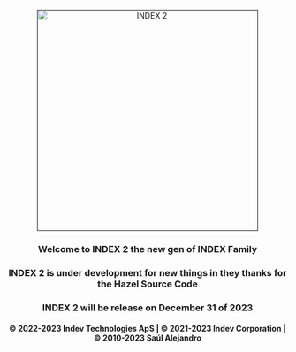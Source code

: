 <p align="center">
  <a href="">
    <img src="https://github.com/INDEV-Technologies/INDEX/assets/126918321/6ce46802-adac-4a3d-9c94-b97dba722723" width="400" alt="INDEX 2">
  </a>
</p>

<h3 align="center">Welcome to INDEX 2 the new gen of INDEX Family</h3>
<h3 align="center">INDEX 2 is under development for new things in they thanks for the Hazel Source Code</h3>
<h3 align="center">INDEX 2 will be release on December 31 of 2023</h3>

<h4 align="center">© 2022-2023 Indev Technologies ApS | © 2021-2023 Indev Corporation | © 2010-2023 Saúl Alejandro</h4>
<br/>
</p>
